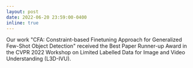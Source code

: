 ```yaml
---
layout: post
date: 2022-06-20 23:59:00-0400
inline: true
---
```


Our work "CFA: Constraint-based Finetuning Approach for Generalized Few-Shot Object Detection" received the Best Paper Runner-up Award in the CVPR 2022 Workshop on Limited Labelled Data for Image and Video Understanding (L3D-IVU).